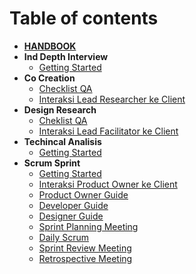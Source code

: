 # Table of contents

- [**HANDBOOK**](../README.md)
- **Ind Depth Interview**
  - [Getting Started](./in-depth-interview/README.md)
- **Co Creation**
  - [Checklist QA](./co-creation/ceklist-qa-qc.md)
  - [Interaksi Lead Researcher ke Client](./general-sop/interaksi-lead-client.md)
- **Design Research**
  - [Cheklist QA](./design-research/ceklist-qa-qc.md)
  - [Interaksi Lead Facilitator ke Client](./general-sop/interaksi-lead-client.md)
- **Techincal Analisis**
  - [Getting Started](./technical-analysis/README.md)
- **Scrum Sprint**
  - [Getting Started](./scrum-sprint/README.md)
  - [Interaksi Product Owner ke Client](./general-sop/interaksi-lead-client.md)
  - [Product Owner Guide](./scrum-sprint/product-owner-guide.md)
  - [Developer Guide](./scrum-sprint/developer-guide.md)
  - [Designer Guide](./scrum-sprint/designer-guide.md)
  - [Sprint Planning Meeting](./scrum-sprint/sprint-planning-meeting.md)
  - [Daily Scrum](./scrum-sprint/daily-scrum.md)
  - [Sprint Review Meeting](./scrum-sprint/sprint-review-meeting.md)
  - [Retrospective Meeting](./scrum-sprint/retrospective-meeting.md)